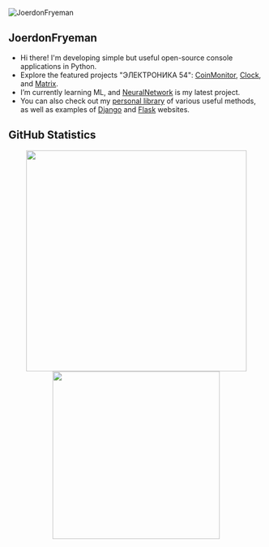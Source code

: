 ![JoerdonFryeman](https://github.com/user-attachments/assets/a7c172e1-67c1-43a5-9ec5-ec6c6ee1d3e2)

## JoerdonFryeman

- Hi there! I'm developing simple but useful open-source console applications in Python.
- Explore the featured projects "ЭЛЕКТРОНИКА 54": [CoinMonitor](https://github.com/JoerdonFryeman/CoinMonitor), [Clock](https://github.com/JoerdonFryeman/Clock), and [Matrix](https://github.com/JoerdonFryeman/Matrix).
- I’m currently learning ML, and [NeuralNetwork](https://github.com/JoerdonFryeman/NeuralNetwork) is my latest project.
- You can also check out my [personal library](https://github.com/JoerdonFryeman/PyKepLib) of various useful methods, as well as examples of [Django](https://github.com/JoerdonFryeman/DjangoSite) and [Flask](https://github.com/JoerdonFryeman/FlaskSite) websites.

## GitHub Statistics
<div align='center'>
    <img src="https://github-readme-stats.vercel.app/api?username=JoerdonFryeman&count_private=true&show_icons=true&theme=radical&rank_icon=github&border_radius=10" width="435px">
    <img src="https://github-readme-stats.vercel.app/api/top-langs/?username=JoerdonFryeman&theme=radical&hide_border=false&include_all_commits=false&count_private=false&layout=compact" width="330px">
</div>
<!---
JoerdonFryeman/JoerdonFryeman is a ✨ special ✨ repository because its `README.md` (this file) appears on your GitHub profile.
You can click the Preview link to take a look at your changes.
--->
